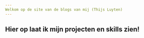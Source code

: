 ```yaml
---
Welkom op de site van de blogs van mij (Thijs Luyten)
---
```


Hier op laat ik mijn projecten en skills zien!
---
